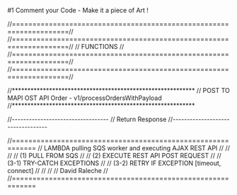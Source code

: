 #1 Comment your Code - Make it a piece of Art ! 

//====================================================================//
//====================================================================//
//                            FUNCTIONS                               //
//====================================================================//
//====================================================================//

//***********************************************************
// POST TO MAPI OST API Order - v1/processOrdersWithPayload
//***********************************************************

//----------------------------------
// Return Response
//----------------------------------

//============================================================
//  LAMBDA pulling SQS worker and executing AJAX REST API   //
//                                                          //
//                 (1) PULL FROM SQS                        //
//          (2) EXECUTE REST API POST REQUEST               //
//              (3-1) TRY-CATCH EXCEPTIONS                  //
//          (3-2) RETRY IF EXCEPTION [timeout, connect]     //
//                                                          //
//                       David Raleche                      //
//============================================================
